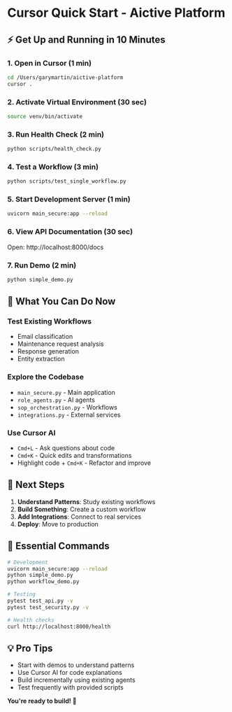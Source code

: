 # Cursor Quick Start - Aictive Platform

## ⚡ Get Up and Running in 10 Minutes

### 1. Open in Cursor (1 min)
```bash
cd /Users/garymartin/aictive-platform
cursor .
```

### 2. Activate Virtual Environment (30 sec)
```bash
source venv/bin/activate
```

### 3. Run Health Check (2 min)
```bash
python scripts/health_check.py
```

### 4. Test a Workflow (3 min)
```bash
python scripts/test_single_workflow.py
```

### 5. Start Development Server (1 min)
```bash
uvicorn main_secure:app --reload
```

### 6. View API Documentation (30 sec)
Open: http://localhost:8000/docs

### 7. Run Demo (2 min)
```bash
python simple_demo.py
```

## 🎯 What You Can Do Now

### Test Existing Workflows
- Email classification
- Maintenance request analysis
- Response generation
- Entity extraction

### Explore the Codebase
- `main_secure.py` - Main application
- `role_agents.py` - AI agents
- `sop_orchestration.py` - Workflows
- `integrations.py` - External services

### Use Cursor AI
- `Cmd+L` - Ask questions about code
- `Cmd+K` - Quick edits and transformations
- Highlight code + `Cmd+K` - Refactor and improve

## 🚀 Next Steps

1. **Understand Patterns**: Study existing workflows
2. **Build Something**: Create a custom workflow
3. **Add Integrations**: Connect to real services
4. **Deploy**: Move to production

## 🔧 Essential Commands

```bash
# Development
uvicorn main_secure:app --reload
python simple_demo.py
python workflow_demo.py

# Testing
pytest test_api.py -v
pytest test_security.py -v

# Health checks
curl http://localhost:8000/health
```

## 💡 Pro Tips

- Start with demos to understand patterns
- Use Cursor AI for code explanations
- Build incrementally using existing agents
- Test frequently with provided scripts

**You're ready to build! 🚀** 